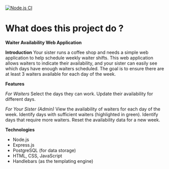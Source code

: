 [![Node.js CI](https://github.com/Saffah1910/waiter_webapp/actions/workflows/node.js.yml/badge.svg)](https://github.com/Saffah1910/waiter_webapp/actions/workflows/node.js.yml)


# What does this project do ?

**Waiter Availability Web Application**

**Introduction**
Your sister runs a coffee shop and needs a simple web application to help schedule weekly waiter shifts. This web application allows waiters to indicate their availability, and your sister can easily see which days have enough waiters scheduled. The goal is to ensure there are at least 3 waiters available for each day of the week.

**Features**

*For Waiters*
Select the days they can work.
Update their availability for different days.

*For Your Sister (Admin)*
View the availability of waiters for each day of the week.
Identify days with sufficient waiters (highlighted in green).
Identify days that require more waiters.
Reset the availability data for a new week.

**Technologies**
- Node.js
- Express.js
-  PostgreSQL (for data storage)
- HTML, CSS, JavaScript
- Handlebars (as the templating engine) 
